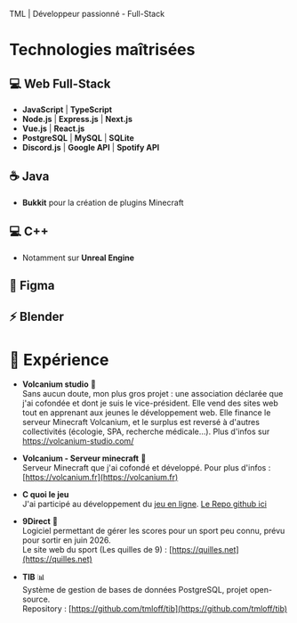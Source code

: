 TML | Développeur passionné - Full-Stack


# Technologies maîtrisées

## 💻 Web Full-Stack
- **JavaScript** | **TypeScript** 
- **Node.js** | **Express.js** | **Next.js**  
- **Vue.js** | **React.js** 
- **PostgreSQL** | **MySQL** | **SQLite**
- **Discord.js** | **Google API** | **Spotify API**

## ☕ Java
- **Bukkit** pour la création de plugins Minecraft  
## 💻 C++
- Notamment sur **Unreal Engine**  
## 🎨 Figma  
## ⚡ Blender

# 💼 Expérience

- **Volcanium studio** 🌋  
Sans aucun doute, mon plus gros projet : une association déclarée que j'ai cofondée et dont je suis le vice-président. Elle vend des sites web tout en apprenant aux jeunes le développement web. Elle finance le serveur Minecraft Volcanium, et le surplus est reversé à d'autres collectivités (écologie, SPA, recherche médicale…).
Plus d'infos sur https://volcanium-studio.com/

- **Volcanium - Serveur minecraft** 🌋  
  Serveur Minecraft que j'ai cofondé et développé. Pour plus d'infos : [https://volcanium.fr](https://volcanium.fr)

- **C quoi le jeu**   
  J'ai participé au développement du [jeu en ligne](http://cquoilejeu.fr/). [Le Repo github ici](https://github.com/CQuoiLeJeu-Dev/C-Quoi-Le-Jeu)

- **9Direct** 🏅  
  Logiciel permettant de gérer les scores pour un sport peu connu, prévu pour sortir en juin 2026.  
  Le site web du sport (Les quilles de 9) : [https://quilles.net](https://quilles.net)

- **TIB** 📊  
  Système de gestion de bases de données PostgreSQL, projet open-source.  
  Repository : [https://github.com/tmloff/tib](https://github.com/tmloff/tib)
